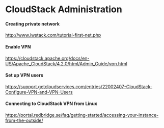 # CloudStack Administration

#### Creating private network
http://www.iwstack.com/tutorial-first-net.php

#### Enable VPN
https://cloudstack.apache.org/docs/en-US/Apache_CloudStack/4.2.0/html/Admin_Guide/vpn.html

#### Set up VPN users
https://support.getcloudservices.com/entries/22002407-CloudStack-Configure-VPN-and-VPN-Users

#### Connecting to CloudStack VPN from Linux
https://portal.redbridge.se/faq/getting-started/accessing-your-instance-from-the-outside/